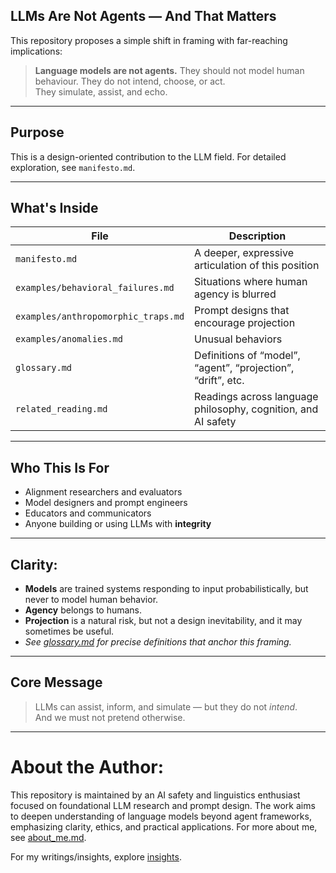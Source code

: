 
## LLMs Are Not Agents — And That Matters

This repository proposes a simple shift in framing with far-reaching implications:

> **Language models are not agents.**
> They should not model human behaviour.
> They do not intend, choose, or act.  
> They simulate, assist, and echo.

---

## Purpose

This is a design-oriented contribution to the LLM field. For detailed exploration, see `manifesto.md`. 

---

## What's Inside

| File | Description |
|------|-------------|
| `manifesto.md` | A deeper, expressive articulation of this position |
| `examples/behavioral_failures.md` | Situations where human agency is blurred |
| `examples/anthropomorphic_traps.md` | Prompt designs that encourage projection |
| `examples/anomalies.md` | Unusual behaviors |
| `glossary.md` | Definitions of “model”, “agent”, “projection”, “drift”, etc. |
| `related_reading.md` | Readings across language philosophy, cognition, and AI safety |

---

## Who This Is For

- Alignment researchers and evaluators  
- Model designers and prompt engineers  
- Educators and communicators  
- Anyone building or using LLMs with **integrity**

---

## Clarity: 

- **Models** are trained systems responding to input probabilistically, but never to model human behavior.  
- **Agency** belongs to humans.  
- **Projection** is a natural risk, but not a design inevitability, and it may sometimes be useful.
- *See [glossary.md](https://github.com/patriciaschaffer/llm-models-not-agents/blob/main/glossary.md) for precise definitions that anchor this framing.*

---

## Core Message

> LLMs can assist, inform, and simulate — but they do not *intend*.  
> And we must not pretend otherwise.

---

# About the Author: 

This repository is maintained by an AI safety and linguistics enthusiast focused on foundational LLM research and prompt design. The work aims to deepen understanding of language models beyond agent frameworks, emphasizing clarity, ethics, and practical applications.
For more about me, see [about_me.md](https://github.com/patriciaschaffer/about_me/blob/main/README.md).

For my writings/insights, explore [insights](https://github.com/patriciaschaffer/about_me/blob/main/insights/README.md).
